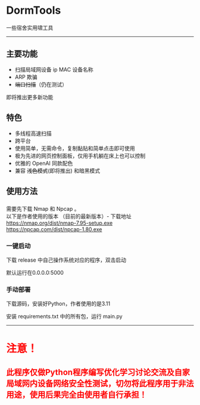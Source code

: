 # DormTools
 
一些宿舍实用啸工具


---
## 主要功能

- 扫描局域网设备 ip MAC 设备名称
- ARP 欺骗
- ~~端口扫描~~（仍在测试）

即将推出更多新功能

## 特色

- 多线程高速扫描
- 跨平台
- 使用简单，无需命令，复制黏贴和简单点击即可使用
- 极为先进的网页控制面板，仅用手机躺在床上也可以控制
- 优雅的 OpenAI 同款配色
- 兼容 ~~浅色模式~~(即将推出) 和暗黑模式

## 使用方法

###
需要先下载 Nmap 和 Npcap 。 <br>
以下是作者使用的版本 （目前的最新版本）- 下载地址 <br>
https://nmap.org/dist/nmap-7.95-setup.exe <br>
https://npcap.com/dist/npcap-1.80.exe

### 一键启动

下载 release 中自己操作系统对应的程序，双击启动

默认运行在0.0.0.0:5000

### 手动部署

下载源码，安装好Python，作者使用的是3.11

安装 requirements.txt 中的所有包，运行 main.py

---
<h1 style="color: red"><strong>注意！</strong></h1>
<h2 style="color: red">此程序仅做Python程序编写优化学习讨论交流及自家局域网内设备网络安全性测试，切勿将此程序用于非法用途，使用后果完全由使用者自行承担！</h2>